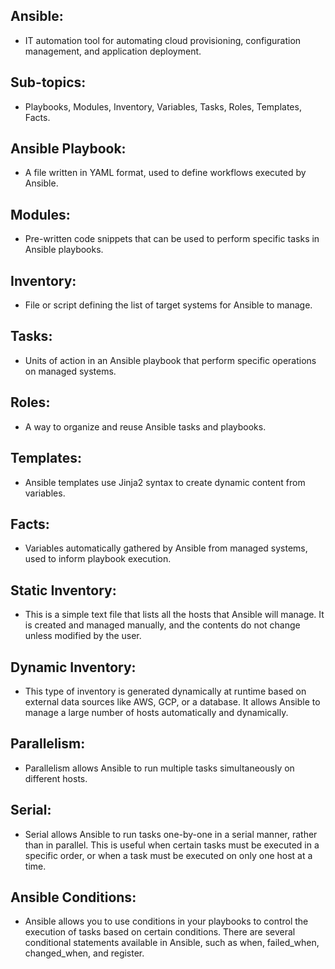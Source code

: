 Ansible:
------- 
 * IT automation tool for automating cloud provisioning, configuration management, and application deployment.

Sub-topics:
----------
 * Playbooks, Modules, Inventory, Variables, Tasks, Roles, Templates, Facts.

Ansible Playbook:
---------------- 
 * A file written in YAML format, used to define workflows executed by Ansible.

Modules:
-------
 * Pre-written code snippets that can be used to perform specific tasks in Ansible playbooks.

Inventory: 
---------
 * File or script defining the list of target systems for Ansible to manage.

Tasks:
------
 * Units of action in an Ansible playbook that perform specific operations on managed systems.

Roles:
-----
 * A way to organize and reuse Ansible tasks and playbooks.

Templates:
---------
 * Ansible templates use Jinja2 syntax to create dynamic content from variables.

Facts:
------
 * Variables automatically gathered by Ansible from managed systems, used to inform playbook execution.

Static Inventory: 
----------------
 * This is a simple text file that lists all the hosts that Ansible will manage. It is created and managed manually, and the contents do not change unless modified by the user.

Dynamic Inventory:
------------------
 * This type of inventory is generated dynamically at runtime based on external data sources like AWS, GCP, or a database. It allows Ansible to manage a large number of hosts automatically and dynamically.
  
Parallelism:
------------
 * Parallelism allows Ansible to run multiple tasks simultaneously on different hosts.
  
Serial:
-------
 * Serial allows Ansible to run tasks one-by-one in a serial manner, rather than in parallel. This is useful when certain tasks must be executed in a specific order, or when a task must be executed on only one host at a time. 

Ansible Conditions:
-------------------
 * Ansible allows you to use conditions in your playbooks to control the execution of tasks based on certain conditions. There are several conditional statements available in Ansible, such as when, failed_when, changed_when, and register.